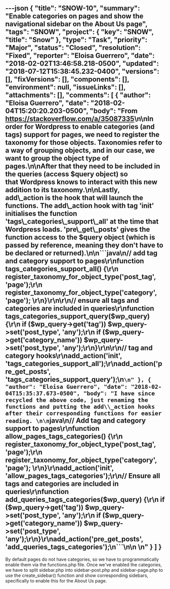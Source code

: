 ---json
{
  "title": "SNOW-10",
  "summary": "Enable categories on pages and show the navigational sidebar on the About Us page",
  "tags": "SNOW",
  "project": {
    "key": "SNOW",
    "title": "Snow"
  },
  "type": "Task",
  "priority": "Major",
  "status": "Closed",
  "resolution": "Fixed",
  "reporter": "Eloisa Guerrero",
  "date": "2018-02-02T13:46:58.218-0500",
  "updated": "2018-07-12T15:38:45.232-0400",
  "versions": [],
  "fixVersions": [],
  "components": [],
  "environment": null,
  "issueLinks": [],
  "attachments": [],
  "comments": [
    {
      "author": "Eloisa Guerrero",
      "date": "2018-02-04T15:20:20.203-0500",
      "body": "From <https://stackoverflow.com/a/35087335>\n\nIn order for Wordpress to enable categories (and tags) support for pages, we need to register the taxonomy for those objects. Taxonomies refer to a way of grouping objects, and in our case, we want to group the object type of pages.\n\nAfter that they need to be included in the queries (access $query object) so that Wordpress knows to interact with this new addition to its taxonomy.\n\nLastly, add\\_action is the hook that will launch the functions. The add\\_action hook with tag 'init' initialises the function 'tags\\_categories\\_support\\_all' at the time that Wordpress loads. 'pre\\_get\\_posts' gives the function access to the $query object (which is passed by reference, meaning they don't have to be declared or returned).\n\n```java\n// add tag and category support to pages\r\nfunction tags_categories_support_all() {\r\n  register_taxonomy_for_object_type('post_tag', 'page');\r\n  register_taxonomy_for_object_type('category', 'page');  \r\n}\r\n\r\n// ensure all tags and categories are included in queries\r\nfunction tags_categories_support_query($wp_query) {\r\n  if ($wp_query->get('tag')) $wp_query->set('post_type', 'any');\r\n  if ($wp_query->get('category_name')) $wp_query->set('post_type', 'any');\r\n}\r\n\r\n// tag and category hooks\r\nadd_action('init', 'tags_categories_support_all');\r\nadd_action('pre_get_posts', 'tags_categories_support_query');\n```\n"
    },
    {
      "author": "Eloisa Guerrero",
      "date": "2018-02-04T15:35:37.673-0500",
      "body": "I have since recycled the above code, just renaming the functions and putting the add\\_action hooks after their corresponding functions for easier reading. \n\n```java\n// Add tag and category support to pages\r\nfunction allow_pages_tags_categories() {\r\n register_taxonomy_for_object_type('post_tag', 'page');\r\n register_taxonomy_for_object_type('category', 'page'); \r\n}\r\nadd_action('init', 'allow_pages_tags_categories');\r\n// Ensure all tags and categories are included in queries\r\nfunction add_queries_tags_categories($wp_query) {\r\n if ($wp_query->get('tag')) $wp_query->set('post_type', 'any');\r\n if ($wp_query->get('category_name')) $wp_query->set('post_type', 'any');\r\n}\r\nadd_action('pre_get_posts', 'add_queries_tags_categories');\n```\n\n \n"
    }
  ]
}
---
By default pages do not have categories, so we have to programmatically enable them via the functions.php file. Once we've enabled the categories, we have to split sidebar.php into sidebar-post.php and sidebar-page.php to use the create\_sidebar() function and show corresponding sidebars, specifically to enable this for the About Us page.

        